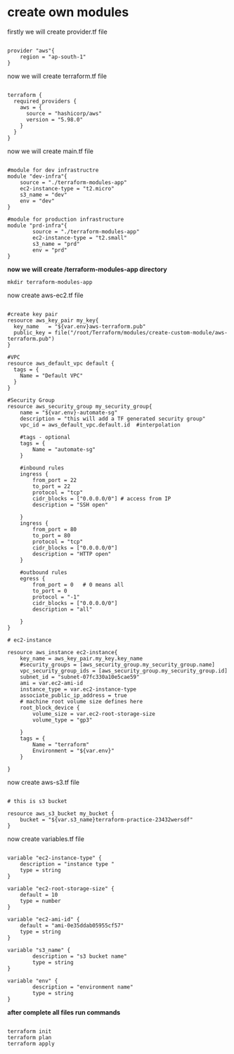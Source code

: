 # create own modules

firstly we will create provider.tf file
<pre><code>
provider "aws"{
	region = "ap-south-1"
}
</code></pre>

now we will create terraform.tf file
<pre><code>
terraform {
  required_providers {
    aws = {
      source = "hashicorp/aws"
      version = "5.98.0"
    }
  }
}
</code></pre>

now we will create main.tf file
<pre><code>
#module for dev infrastructre
module "dev-infra"{
	source = "./terraform-modules-app"
	ec2-instance-type = "t2.micro" 
	s3_name = "dev" 
	env = "dev"	
}

#module for production infrastructure
module "prd-infra"{
        source = "./terraform-modules-app"
        ec2-instance-type = "t2.small"
        s3_name = "prd"
        env = "prd"
}
</code></pre>

**now we will create /terraform-modules-app directory**
<pre><code>mkdir terraform-modules-app</code></pre>

now create aws-ec2.tf file
<pre><code>
#create key pair
resource aws_key_pair my_key{
  key_name   = "${var.env}aws-terraform.pub"
  public_key = file("/root/Terraform/modules/create-custom-module/aws-terraform.pub")
}

#VPC
resource aws_default_vpc default {
  tags = {
    Name = "Default VPC"
  }
}

#Security Group
resource aws_security_group my_security_group{
	name = "${var.env}-automate-sg"
	description = "this will add a TF generated security group"
	vpc_id = aws_default_vpc.default.id  #interpolation
	
	#tags - optional
	tags = {
		Name = "automate-sg"
	}	

	#inbound rules
	ingress {
		from_port = 22
		to_port = 22
		protocol = "tcp"
		cidr_blocks = ["0.0.0.0/0"]	# access from IP
		description = "SSH open"
	
	}	
	ingress {
		from_port = 80
		to_port = 80
		protocol = "tcp"
		cidr_blocks = ["0.0.0.0/0"]
		description = "HTTP open"
	}

	#outbound rules
	egress {
		from_port = 0 	# 0 means all
		to_port = 0
		protocol = "-1"
		cidr_blocks = ["0.0.0.0/0"]
		description = "all"

	}
}

# ec2-instance

resource aws_instance ec2-instance{
	key_name = aws_key_pair.my_key.key_name
	#security_groups = [aws_security_group.my_security_group.name]
	vpc_security_group_ids = [aws_security_group.my_security_group.id]
	subnet_id = "subnet-07fc330a10e5cae59"
	ami = var.ec2-ami-id
	instance_type = var.ec2-instance-type
	associate_public_ip_address = true
	# machine root volume size defines here
	root_block_device {
		volume_size = var.ec2-root-storage-size
		volume_type = "gp3"
		
	}
	tags = {
		Name = "terraform"
		Environment = "${var.env}"
	}

}
</code></pre>

now create aws-s3.tf file
<pre><code>
# this is s3 bucket

resource aws_s3_bucket my_bucket {
	bucket = "${var.s3_name}terraform-practice-23432wersdf"
}
</code></pre>

now create variables.tf file
<pre><code>
variable "ec2-instance-type" {
	description = "instance type "
	type = string
}

variable "ec2-root-storage-size" {
	default = 10
	type = number
}

variable "ec2-ami-id" {
	default = "ami-0e35ddab05955cf57"
	type = string
}

variable "s3_name" {
        description = "s3 bucket name"
        type = string
}
  
variable "env" {
        description = "environment name"
        type = string
}
</code></pre>

**after complete all files run commands**
<pre><code>
terraform init
terraform plan
terraform apply
</code></pre>


